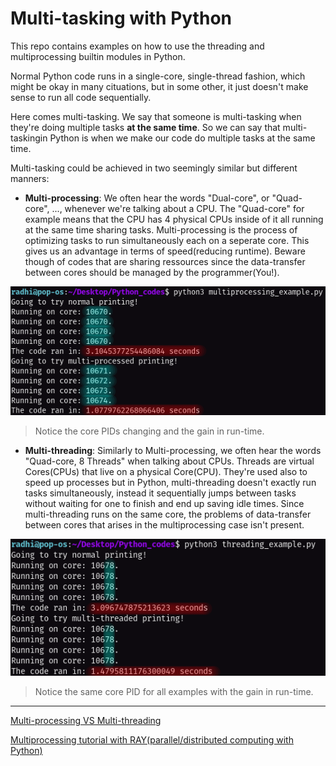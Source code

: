 # Multi-tasking with Python

This repo contains examples on how to use the threading and multiprocessing builtin modules in Python.

Normal Python code runs in a single-core, single-thread fashion, which might be okay in many cituations, but in some other, it just doesn't make sense to run all code sequentially.

Here comes multi-tasking. We say that someone is multi-tasking when they're doing multiple tasks **at the same time**. So we can say that multi-taskingin Python is when we make our code do multiple tasks at the same time.

Multi-tasking could be achieved in two seemingly similar but different manners:

- **Multi-processing**: We often hear the words "Dual-core", or "Quad-core", ..., whenever we're talking about a CPU. The "Quad-core" for example means that the CPU has 4 physical CPUs inside of it all running at the same time sharing tasks. Multi-processing is the process of optimizing tasks to run simultaneously each on a seperate core. This gives us an advantage in terms of speed(reducing runtime). Beware though of codes that are sharing ressources since the data-transfer between cores should be managed by the programmer(You!).

<img src="images/multi_processing_.png">

> Notice the core PIDs changing and the gain in run-time.

- **Multi-threading**: Similarly to Multi-processing, we often hear the words "Quad-core, 8 Threads" when talking about CPUs. Threads are virtual Cores(CPUs) that live on a physical Core(CPU). They're used also to speed up processes but in Python, multi-threading doesn't exactly run tasks simultaneously, instead it sequentially jumps between tasks without waiting for one to finish and end up saving idle times. Since multi-threading runs on the same core, the problems of data-transfer between cores that arises in the multiprocessing case isn't present.

<img src="images/multi_threading_.png">

> Notice the same core PID for all examples with the gain in run-time.

---

[Multi-processing VS Multi-threading](https://www.geeksforgeeks.org/difference-between-multithreading-vs-multiprocessing-in-python/)

[Multiprocessing tutorial with RAY(parallel/distributed computing with Python)](https://towardsdatascience.com/modern-parallel-and-distributed-python-a-quick-tutorial-on-ray-99f8d70369b8) 
